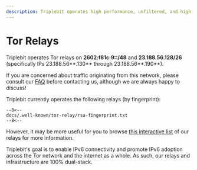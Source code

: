 ```yaml
---
description: Triplebit operates high performance, unfiltered, and high capacity exit relays on the Tor network. Our relays operate on 2602:f81c:9::/48 and 23.188.56.128/26 within AS401332.
---
```


# Tor Relays

Triplebit operates Tor relays on **2602:f81c:9::/48** and **23.188.56.128/26** (specifically IPs 23.188.56**.130** through 23.188.56**.190**).

If you are concerned about traffic originating from this network, please consult our [FAQ](legal.md) before contacting us, although we are always happy to discuss!

Triplebit currently operates the following relays (by fingerprint):

```
--8<--
docs/.well-known/tor-relay/rsa-fingerprint.txt
--8<--
```

However, it may be more useful for you to browse [this interactive list](https://metrics.torproject.org/rs.html#search/23.188.56.) of our relays for more information.

Triplebit's goal is to enable IPv6 connectivity and promote IPv6 adoption across the Tor network and the internet as a whole. As such, our relays and infrastructure are 100% dual-stack.
